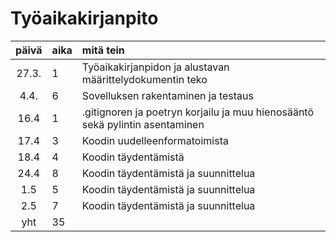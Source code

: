 # Työaikakirjanpito

| päivä | aika | mitä tein  |
| :----:|:-----| :-----|
| 27.3. |1     | Työaikakirjanpidon ja alustavan määrittelydokumentin teko|
| 4.4.   |6     |Sovelluksen rakentaminen ja testaus |
| 16.4   |1     |.gitignoren ja poetryn korjailu ja muu hienosääntö sekä pylintin asentaminen| 
| 17.4   |3     |Koodin uudelleenformatoimista | 
| 18.4   |4     |Koodin täydentämistä | 
|24.4    |8     |Koodin täydentämistä ja suunnittelua | 
|1.5    |5     |Koodin täydentämistä ja suunnittelua | 
|2.5    |7     |Koodin täydentämistä ja suunnittelua | 
| yht   |35     | | 
